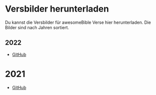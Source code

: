 # Versbilder herunterladen
Du kannst die Versbilder für awesomeBible Verse hier herunterladen. Die Bilder sind nach Jahren sortiert.

## 2022

- [GitHub](https://github.com/awesomebible/verse/releases/download/img-2022/2022.zip)

# 2021
- [GitHub](https://github.com/awesomebible/verse/releases/download/img-2021/2021.zip)